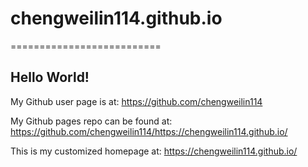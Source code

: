# chengweilin114.github.io
==========================
## Hello World!

My Github user page is at:
https://github.com/chengweilin114

My Github pages repo can be found at:
https://github.com/chengweilin114/https://chengweilin114.github.io/

This is my customized homepage at:
https://chengweilin114.github.io/
